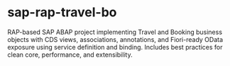 # sap-rap-travel-bo
RAP-based SAP ABAP project implementing Travel and Booking business objects with CDS views, associations, annotations, and Fiori-ready OData exposure using service definition and binding. Includes best practices for clean core, performance, and extensibility.
